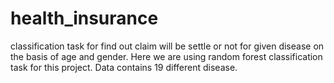 # health_insurance
classification task for find out claim will be settle or not for given disease on the basis of age and gender. Here we are using random forest classification task for this project. Data contains 19 different disease.
